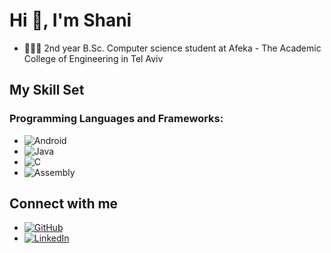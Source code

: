 # Hi 👋, I'm Shani

- 👨🏻‍🎓 2nd year B.Sc. Computer science student at Afeka - The Academic College of Engineering in Tel Aviv 

## My Skill Set

### Programming Languages and Frameworks:
- ![Android](https://img.shields.io/badge/Android-3DDC84?style=for-the-badge&logo=android&logoColor=white)
- ![Java](https://img.shields.io/badge/Java-ED8B00?style=for-the-badge&logo=java&logoColor=white)
- ![C](https://img.shields.io/badge/C-00599C?style=for-the-badge&logo=c&logoColor=white)
- ![Assembly](https://img.shields.io/badge/Assembly-0078D4?style=for-the-badge&logo=windows-terminal&logoColor=white)



## Connect with me
- [![GitHub](https://img.shields.io/badge/GitHub-100000?style=for-the-badge&logo=github&logoColor=white)](https://github.com/ShaniHalali)
- [![LinkedIn](https://img.shields.io/badge/LinkedIn-0077B5?style=for-the-badge&logo=linkedin&logoColor=white)]()

